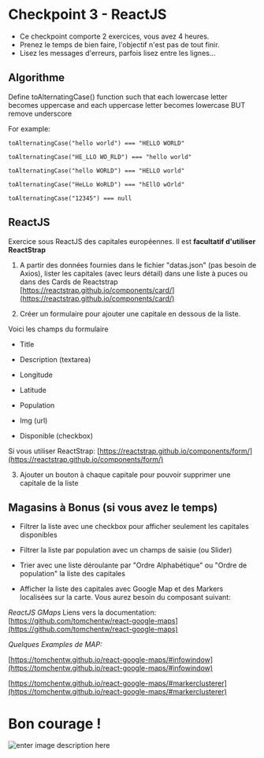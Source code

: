 # Checkpoint 3 - ReactJS

- Ce checkpoint comporte 2 exercices, vous avez 4 heures.
- Prenez le temps de bien faire, l'objectif n'est pas de tout finir.
- Lisez les messages d'erreurs, parfois lisez entre les lignes...

## Algorithme

Define toAlternatingCase() function such that each lowercase letter becomes uppercase and each uppercase letter becomes lowercase BUT remove underscore

For example:

```
toAlternatingCase("hello world") === "HELLO WORLD"

toAlternatingCase("HE_LLO WO_RLD") === "hello world"

toAlternatingCase("hello WORLD") === "HELLO world"

toAlternatingCase("HeLLo WoRLD") === "hEllO wOrld"

toAlternatingCase("12345") === null
```

## ReactJS

Exercice sous ReactJS des capitales européennes. Il est **facultatif d'utiliser ReactStrap**

1.  A partir des données fournies dans le fichier "datas.json" (pas besoin de Axios),
    lister les capitales (avec leurs détail) dans une liste à puces ou dans des Cards de Reactstrap
    [https://reactstrap.github.io/components/card/](https://reactstrap.github.io/components/card/)

2)  Créer un formulaire pour ajouter une capitale en dessous de la liste.

Voici les champs du formulaire

- Title

- Description (textarea)

- Longitude

- Latitude

- Population

- Img (url)

- Disponible (checkbox)

Si vous utiliser ReactStrap:
[https://reactstrap.github.io/components/form/](https://reactstrap.github.io/components/form/)

3.  Ajouter un bouton à chaque capitale pour pouvoir supprimer une capitale de la liste

## Magasins à Bonus (si vous avez le temps)

- Filtrer la liste avec une checkbox pour afficher seulement les capitales disponibles

* Filtrer la liste par population avec un champs de saisie (ou Slider)

* Trier avec une liste déroulante par "Ordre Alphabétique" ou "Ordre de population" la liste des capitales

- Afficher la liste des capitales avec Google Map et des Markers localisées sur la carte.
  Vous aurez besoin du composant suivant:

_ReactJS GMaps_
Liens vers la documentation:
[https://github.com/tomchentw/react-google-maps](https://github.com/tomchentw/react-google-maps)

_Quelques Examples de MAP:_

[https://tomchentw.github.io/react-google-maps/#infowindow](https://tomchentw.github.io/react-google-maps/#infowindow)

[https://tomchentw.github.io/react-google-maps/#markerclusterer](https://tomchentw.github.io/react-google-maps/#markerclusterer)

# Bon courage !

![enter image description here](https://media.giphy.com/media/4KFH8kY8SpT40q5igm/giphy.gif)
